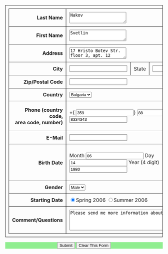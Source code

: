 <!DOCTYPE html>
<html>
<head>
<style>
  table, tr, td {
  border: 1px solid black;
  border-collapse: collapse;
  padding: 10px;  
  vertical-align: middle;
}
tr.hide_right > td, td.hide_right
     {
        border-right-style:hidden;
      }

      
</style>
</head>
<body>
<table style="width:100%">
    <tr>
        <td align="right"><b>Last Name</b></td>
          <td colspan="3">
              <textarea>Nakov</textarea>
          </td>
    </tr>
    <tr>
        <td align="right"><b>First Name</b></td>
          <td colspan="3">
            <textarea>Svetlin</textarea>
          </td>
    </tr>
    <tr>
        <td align="right"><b>Address</b></td>
          <td colspan="3">
            <textarea wrap="soft">17 Hristo Botev Str. floor 3, apt. 12
            </textarea>
          </td>
    </tr>
    <tr>
        <td align="right"><b>City</b></td>
          <td>
            <input type="text" name="city"/>
          </td>
          <td>State</td>
          <td>
              <input type="text" name="state"/>
          </td>
    </tr>
    <tr>
        <td align="right"><b>Zip/Postal Code</b></td>
          <td colspan="3">
            <input type="text" name="zipCode"/>
          </td>
    </tr>
    <tr>
        <td align="right"><b>Country</b></td>
          <td colspan="3">
              <select>
                <option value="Country">Bulgaria</option>
			  </select>
          </td>
    </tr>
    <tr>
        <td align="right"><b>Phone (country code,<br> area code, number)</b></td>
           <td colspan="3">
           <p text-align="justify",style="font-size:80%;">+(
           <input type="text2" value="359">)
           <input type="text2" value="88">  -
           <input type="text" value="8334343">     
        </td>
    </tr>
      <tr>
        <td align="right"><b>E-Mail</b></td>
          <td colspan="3">
            <input type="text" name="email"/>
          </td>
     <tr>
        <td align="right"><b>Birth Date</b></td>
           <td colspan="3">
           <p text-align="justify",style="font-size:80%;", font-family="Times New Roman">Month
           <input type="text3" value="06">  Day
           <input type="text3" value="14">  Year (4 digit)
           <input type="text2" value="1980">     
        </td>
    </tr>
  <tr>
        <td align="right"><b>Gender</b></td>
          <td colspan="3">
              <select>
                <option value="Gender">Male</option>
			  </select>
          </td>
    </tr>
    <tr>
        <td align="right"><b>Starting Date</b></td>
          <td colspan="3">
              <input type ="radio" name="Start" value="" checked>Spring 2006
              <input type ="radio" name="Start" value="">Summer 2006
          </td>
    </tr>
    <tr>
        <td align="right"><b>Comment/Questions</b></td>
          <td colspan="3">
            <textarea rows="4" cols="50">
Please send me more information about the lodging
            </textarea>
          </td>
    </tr>
</table>
<div style="background-color:lightgreen", align="center">
 <input type="submit" value="Submit">
 <input type="submit" align="center" value="Clear This Form">
</div>

</body>
</html>

